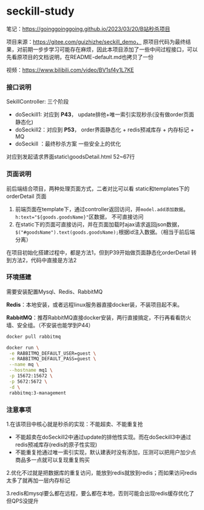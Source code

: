 # seckill-study
笔记：https://goinggoinggoing.github.io/2023/03/20/B站秒杀项目

项目来源：https://gitee.com/guizhizhe/seckill_demo， 原项目代码为最终结果，对前期一步步学习可能存在麻烦，因此本项目添加了一些中间过程接口，可以先看原项目的文档说明，在README-default.md也拷贝了一份

视频：https://www.bilibili.com/video/BV1sf4y1L7KE





### 接口说明

SekillController: 三个阶段

- doSeckill1:  对应到 **P43**，         update排他+唯一索引实现秒杀(没有做order页面静态化)
- doSeckill2：对应到 **P53**，         order界面静态化 +  redis预减库存 + 内存标记 + MQ
- doSeckill ：最终秒杀方案          一些安全上的优化

对应到发起请求界面static\goodsDetail.html 52~67行



### 页面说明

前后端结合项目，两种处理页面方式，二者对比可以看 static和templates下的orderDetail 页面

1. 前端页面在template下，通过controller返回访问，并`model.add添加数据`。`h:text="${goods.goodsName}"`区数据， 不可直接访问
2. 在static下的页面可直接访问，并在页面加载时ajax请求返回json数据，`$("#goodsName").text(goods.goodsName);`根据id注入数据。（相当于前后端分离）

在项目初始化搭建过程中，都是方法1，但到P39开始做页面静态化orderDetail 转到方法2，代码中直接是方法2



### 环境搭建

需要安装配置Mysql、Redis、RabbitMQ

**Redis**：本地安装，或者远程linux服务器直接docker装，不装项目起不来。

**RabbitMQ**：推荐RabbitMQ直接docker安装，两行直接搞定，不行再看看防火墙、安全组。（不安装也能学到P44）

```bash
docker pull rabbitmq

docker run \
 -e RABBITMQ_DEFAULT_USER=guest \
 -e RABBITMQ_DEFAULT_PASS=guest \
 --name mq \
 --hostname mq1 \
 -p 15672:15672 \
 -p 5672:5672 \
 -d \
 rabbitmq:3-management
```



### 注意事项

1.在该项目中核心就是秒杀的实现：不能超卖、不能重复抢

- 不能超卖在doSeckill2中通过update的排他性实现。而在doSeckill3中通过redis预减库存(redis的原子性实现)
- 不能重复抢通过唯一索引实现，默认建表时没有添加，压测可以把用户加少点商品多一点就可以复现重复购买

2.优化不过就是把数据库的重复访问，能放到redis就放到redis；而如果访问redis太多了就再加一层内存标记

3.redis和mysql要么都在远程，要么都在本地，否则可能会出现redis缓存优化了但QPS没提升



